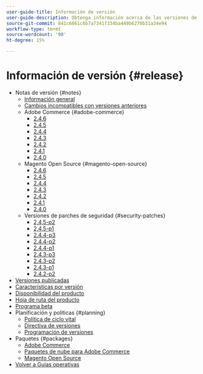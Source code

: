 ```yaml
---
user-guide-title: Información de versión
user-guide-description: Obtenga información acerca de las versiones de Adobe Commerce y Magento Open Source.
source-git-commit: 841c6861c6b7a7341f334ba449b6270b31a34e94
workflow-type: tm+mt
source-wordcount: '90'
ht-degree: 15%

---
```



# Información de versión {#release}

- Notas de versión {#notes}
   - [Información general](release-notes/overview.md)
   - [Cambios incompatibles con versiones anteriores](backward-incompatible-changes.md)
   - Adobe Commerce {#adobe-commerce}
      - [2.4.6](release-notes/commerce/2-4-6.md)
      - [2.4.5](release-notes/commerce/2-4-5.md)
      - [2.4.4](release-notes/commerce/2-4-4.md)
      - [2.4.3](release-notes/commerce/2-4-3.md)
      - [2.4.2](release-notes/commerce/2-4-2.md)
      - [2.4.1](release-notes/commerce/2-4-1.md)
      - [2.4.0](release-notes/commerce/2-4-0.md)
   - Magento Open Source {#magento-open-source}
      - [2.4.6](release-notes/open-source/2-4-6.md)
      - [2.4.5](release-notes/open-source/2-4-5.md)
      - [2.4.4](release-notes/open-source/2-4-4.md)
      - [2.4.3](release-notes/open-source/2-4-3.md)
      - [2.4.2](release-notes/open-source/2-4-2.md)
      - [2.4.1](release-notes/open-source/2-4-1.md)
      - [2.4.0](release-notes/open-source/2-4-0.md)
   - Versiones de parches de seguridad {#security-patches}
      - [2,4,5-p2](release-notes/security/2-4-5-p2.md)
      - [2,4,5-p1](release-notes/security/2-4-5-p1.md)
      - [2.4.4-p3](release-notes/security/2-4-4-p3.md)
      - [2.4.4-p2](release-notes/security/2-4-4-p2.md)
      - [2.4.4-p1](release-notes/security/2-4-4-p1.md)
      - [2.4.3-p3](release-notes/security/2-4-3-p3.md)
      - [2.4.3-p2](release-notes/security/2-4-3-p2.md)
      - [2.4.3-p1](release-notes/security/2-4-3-p1.md)
      - [2.4.2-p2](release-notes/security/2-4-2-p2.md)
- [Versiones publicadas](versions.md)
- [Características por versión](features.md)
- [Disponibilidad del producto](product-availability.md)
- [Hoja de ruta del producto](product-roadmap.md)
- [Programa beta](beta-program.md)
- Planificación y políticas {#planning}
   - [Política de ciclo vital](lifecycle-policy.md)
   - [Directiva de versiones](versioning-policy.md)
   - [Programación de versiones](schedule.md)
- Paquetes {#packages}
   - [Adobe Commerce](packages/adobe-commerce.md)
   - [Paquetes de nube para Adobe Commerce](packages/cloud.md)
   - [Magento Open Source](packages/magento-open-source.md)
- [Volver a Guías operativas](https://experienceleague.adobe.com/docs/commerce-operations/operational-guides/home.html)
